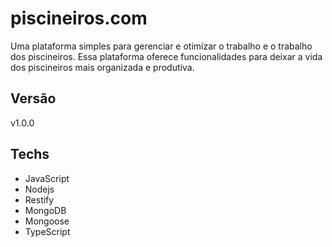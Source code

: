 # piscineiros.com

Uma plataforma simples para gerenciar e otimizar o trabalho e o trabalho dos piscineiros. Essa plataforma oferece funcionalidades para deixar a vida dos piscineiros mais organizada e produtiva.

## Versão

v1.0.0

## Techs

- JavaScript
- Nodejs
- Restify
- MongoDB
- Mongoose
- TypeScript
